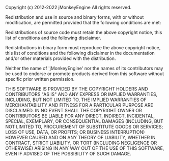 Copyright (c) 2012-2022 jMonkeyEngine
All rights reserved.

Redistribution and use in source and binary forms, with or without
modification, are permitted provided that the following conditions are
met:

  Redistributions of source code must retain the above copyright
  notice, this list of conditions and the following disclaimer.

  Redistributions in binary form must reproduce the above copyright
  notice, this list of conditions and the following disclaimer in the
  documentation and/or other materials provided with the distribution.

  Neither the name of 'jMonkeyEngine' nor the names of its contributors
  may be used to endorse or promote products derived from this software
  without specific prior written permission.

THIS SOFTWARE IS PROVIDED BY THE COPYRIGHT HOLDERS AND CONTRIBUTORS
"AS IS" AND ANY EXPRESS OR IMPLIED WARRANTIES, INCLUDING, BUT NOT LIMITED
TO, THE IMPLIED WARRANTIES OF MERCHANTABILITY AND FITNESS FOR A PARTICULAR
PURPOSE ARE DISCLAIMED. IN NO EVENT SHALL THE COPYRIGHT OWNER OR
CONTRIBUTORS BE LIABLE FOR ANY DIRECT, INDIRECT, INCIDENTAL, SPECIAL,
EXEMPLARY, OR CONSEQUENTIAL DAMAGES (INCLUDING, BUT NOT LIMITED TO,
PROCUREMENT OF SUBSTITUTE GOODS OR SERVICES; LOSS OF USE, DATA, OR
PROFITS; OR BUSINESS INTERRUPTION) HOWEVER CAUSED AND ON ANY THEORY OF
LIABILITY, WHETHER IN CONTRACT, STRICT LIABILITY, OR TORT (INCLUDING
NEGLIGENCE OR OTHERWISE) ARISING IN ANY WAY OUT OF THE USE OF THIS
SOFTWARE, EVEN IF ADVISED OF THE POSSIBILITY OF SUCH DAMAGE.
